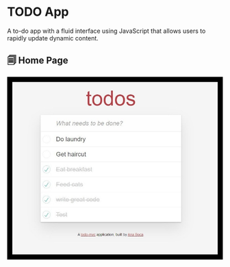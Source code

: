 # TODO App

A to-do app with a fluid interface using JavaScript that allows users to rapidly update dynamic content.


## 🗐 Home Page

![Home Page](https://github.com/AnaBoca/todo/blob/master/app/assets/images/home.jpg)
